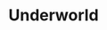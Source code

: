 ---
title: "Underworld"
summary: "Underworld are a British electronic music group formed in 1987 in Cardiff, Wales and the principal collaborative project of Karl Hyde and Rick Smith. Prominent former members include Darren Emerson, from 1990 to 2000, and Darren Price, as part of the live band from 2005 to 2016.
After briefly performing as a funk and synth-pop outfit, resulting in two albums between 1988 and 1989, Underworld gained prominence after reshaping into a dance and techno band, releasing albums including Dubnobasswithmyheadman , Second Toughest in the Infants and Beaucoup Fish , as well as singles \"Born Slippy Nuxx\" and \"Dark & Long \". Known for their atmospheric, progressive compositions, Hyde's cryptic and stream of consciousness lyrics, and dynamic live performances, Underworld have influenced a wide range of artists and have been featured in soundtracks and scores for films, television, and the 2012 Summer Olympics in London."
slug: "underworld"
image: "underworld.jpg"
apple_music_artist_url: "https://music.apple.com/gb/artist/underworld/996876"
wikipedia_url: "https://en.wikipedia.org/wiki/Underworld_(band)"
---